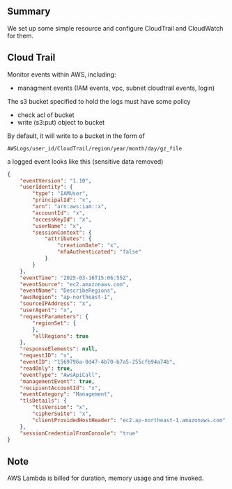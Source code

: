 ## Summary

We set up some simple resource and configure CloudTrail and CloudWatch for them.





## Cloud Trail

Monitor events within AWS, including:

- managment events (IAM events, vpc, subnet cloudtrail events, login)

The s3 bucket specified to hold the logs must have some policy

- check acl of bucket
- write (s3:put) object to bucket

By default, it will write to a bucket in the form of
```
AWSLogs/user_id/CloudTrail/region/year/month/day/gz_file
```

a logged event looks like this (sensitive data removed)
```json
{
	"eventVersion": "1.10",
	"userIdentity": {
		"type": "IAMUser",
		"principalId": "x",
		"arn": "arn:aws:iam::x",
		"accountId": "x",
		"accessKeyId": "x",
		"userName": "x",
		"sessionContext": {
			"attributes": {
				"creationDate": "x",
				"mfaAuthenticated": "false"
			}
		}
	},
	"eventTime": "2025-03-16T15:06:55Z",
	"eventSource": "ec2.amazonaws.com",
	"eventName": "DescribeRegions",
	"awsRegion": "ap-northeast-1",
	"sourceIPAddress": "x",
	"userAgent": "x",
	"requestParameters": {
		"regionSet": {
		},
		"allRegions": true
	},
	"responseElements": null,
	"requestID": "x",
	"eventID": "1569796a-0d47-4b70-b7a5-255cfb94a74b",
	"readOnly": true,
	"eventType": "AwsApiCall",
	"managementEvent": true,
	"recipientAccountId": "x",
	"eventCategory": "Management",
	"tlsDetails": {
		"tlsVersion": "x",
		"cipherSuite": "x",
		"clientProvidedHostHeader": "ec2.ap-northeast-1.amazonaws.com"
	},
	"sessionCredentialFromConsole": "true"
}
```

## Note

AWS Lambda is billed for duration, memory usage and time invoked.
